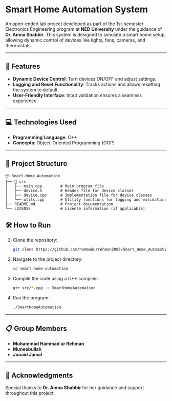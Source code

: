 # Smart Home Automation System

An open-ended lab project developed as part of the 1st-semester Electronics Engineering program at **NED University** under the guidance of **Dr. Amna Shabbir**. This system is designed to simulate a smart home setup, allowing dynamic control of devices like lights, fans, cameras, and thermostats.

---

## 🔧 Features
- **Dynamic Device Control**: Turn devices ON/OFF and adjust settings.
- **Logging and Reset Functionality**: Tracks actions and allows resetting the system to default.
- **User-Friendly Interface**: Input validation ensures a seamless experience.

---

## 💻 Technologies Used
- **Programming Language**: C++
- **Concepts**: Object-Oriented Programming (OOP)

---

## 📂 Project Structure
```plain text
📦 Smart-Home-Automation
├── 📁 src
│   ├── main.cpp        # Main program file
│   ├── device.h        # Header file for device classes
│   ├── device.cpp      # Implementation file for device classes
│   └── utils.cpp       # Utility functions for logging and validation
├── README.md           # Project documentation
└── LICENSE             # License information (if applicable)
```
## 🛠️ How to Run

1. Clone the repository:
   ```bash
   git clone https://github.com/hammadurrehman2006/Smart_Home_Automation_System
   ```

2. Navigate to the project directory:
   ```bash
   cd smart-home-automation
   ```

3. Compile the code using a C++ compiler:
   ```bash
   g++ src/*.cpp -o SmartHomeAutomation
   ```

4. Run the program:
   ```bash
   ./SmartHomeAutomation
   ```

---

## 📋 Group Members
- **Muhammad Hammad ur Rehman**  
- **Muneebullah**  
- **Junaid Jamal**

---

## 🤝 Acknowledgments
Special thanks to **Dr. Amna Shabbir** for her guidance and support throughout this project.
